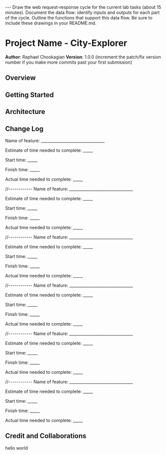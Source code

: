 
--- Draw the web request-response cycle for the current lab tasks (about 15 minutes).
Document the data flow: identify inputs and outputs for each part of the cycle.
Outline the functions that support this data flow.
Be sure to include these drawings in your README.md.

# Project Name - City-Explorer

**Author**: Raphael Chookagian
**Version**: 1.0.0 (increment the patch/fix version number if you make more commits past your first submission)

## Overview
<!-- Provide a high level overview of what this application is and why you are building it, beyond the fact that it's an assignment for this class. (i.e. What's your problem domain?) -->

## Getting Started
<!-- What are the steps that a user must take in order to build this app on their own machine and get it running? -->

## Architecture
<!-- Provide a detailed description of the application design. What technologies (languages, libraries, etc) you're using, and any other relevant design information. -->

## Change Log
<!-- Use this area to document the iterative changes made to your application as each feature is successfully implemented. Use time stamps. Here's an example:

01-01-2001 4:59pm - Application now has a fully-functional express server, with a GET route for the location resource. -->

Name of feature: ________________________________

Estimate of time needed to complete: _____

Start time: _____

Finish time: _____

Actual time needed to complete: _____

//------------
Name of feature: ________________________________

Estimate of time needed to complete: _____

Start time: _____

Finish time: _____

Actual time needed to complete: _____

//------------
Name of feature: ________________________________

Estimate of time needed to complete: _____

Start time: _____

Finish time: _____

Actual time needed to complete: _____

//------------
Name of feature: ________________________________

Estimate of time needed to complete: _____

Start time: _____

Finish time: _____

Actual time needed to complete: _____

//------------
Name of feature: ________________________________

Estimate of time needed to complete: _____

Start time: _____

Finish time: _____

Actual time needed to complete: _____

//------------
Name of feature: ________________________________

Estimate of time needed to complete: _____

Start time: _____

Finish time: _____

Actual time needed to complete: _____

## Credit and Collaborations

hello world
